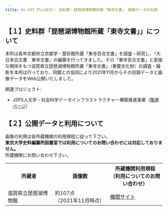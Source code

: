 ```yaml
---
title: Hi-CAT Plus区分： 史料群：琵琶湖博物館所蔵「東寺文書」 画像データの利用
---
```


<h2 class="h03">【１】史料群「琵琶湖博物館所蔵「東寺文書」」について</h2>

本所は長年京都府立京都学・歴彩館所蔵「東寺百合文書」を調査・研究し、『大日本古文書　東寺文書』の編纂を行ってきました。その「東寺百合文書」と密接な関係をもつ滋賀県立琵琶湖博物館所蔵「東寺文書」（重要文化財）の調査・撮影を本所は行っており、同館との協同により2021年11月からその目録データと画像データをWeb公開いたしました。

関連プロジェクト:
* JSPS人文学・社会科学データインフラストラクチャー構築推進事業（[関連ページ](https://www.jsps.go.jp/j-di/index.html)）

<h2 class="h03 mt2">【２】公開データと利用について</h2>

画像の利用は各所蔵機関の利用規程に従って下さい。  
<strong>東京大学史料編纂所図書室では利用についてのお問い合わせには対応しておりません。</strong>  
所蔵機関にお問い合わせ下さい。

<table class="table04" width="100%" cellspacing="0"> 
	<tbody><tr> 
		<th class="mtx" width="30%">所蔵者</th>
		<th class="mtx" width="35%">画像数</th>
		<th class="mtx" width="35%">所蔵機関利用規程<br>（利用についてのお問い合わせ）</th>
	</tr> 
	<tr>
<td class="mtx">滋賀県立琵琶湖博物館</td>
<td class="mtx">約107点<br>（2021年11月時点）</td>
<td class="mtx"><a href="https://www.biwahaku.jp/research/collection.html" target="_blank">機関サイト</a></td>
</tr>
</tbody></table>
